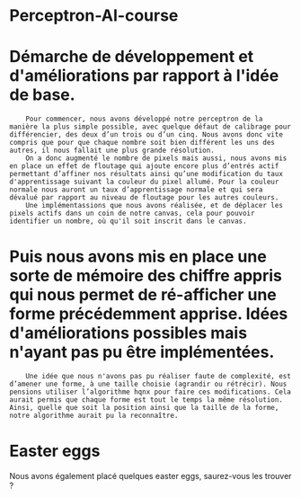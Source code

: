Perceptron-AI-course
====================
Démarche de développement et d'améliorations par rapport à l'idée de base.
==========================================================================
        Pour commencer, nous avons développé notre perceptron de la manière la plus simple possible, avec quelque défaut de calibrage pour différencier, des deux d’un trois ou d’un cinq. Nous avons donc vite compris que pour que chaque nombre soit bien différent les uns des autres, il nous fallait une plus grande résolution.
        On a donc augmenté le nombre de pixels mais aussi, nous avons mis en place un effet de floutage qui ajoute encore plus d’entrés actif permettant d’affiner nos résultats ainsi qu’une modification du taux d'apprentissage suivant la couleur du pixel allumé. Pour la couleur normale nous auront un taux d’apprentissage normale et qui sera dévalué par rapport au niveau de floutage pour les autres couleurs.
        Une implémentassions que nous avons réalisée, et de déplacer les pixels actifs dans un coin de notre canvas, cela pour pouvoir identifier un nombre, où qu'il soit inscrit dans le canvas.
Puis nous avons mis en place une sorte de mémoire des chiffre appris qui nous permet de ré-afficher une forme précédemment apprise.
Idées d'améliorations possibles mais n'ayant pas pu être implémentées.
======================================================================
        Une idée que nous n'avons pas pu réaliser faute de complexité, est d’amener une forme, à une taille choisie (agrandir ou rétrécir). Nous pensions utiliser l’algorithme hqnx pour faire ces modifications. Cela aurait permis que chaque forme est tout le temps la même résolution. Ainsi, quelle que soit la position ainsi que la taille de la forme, notre algorithme aurait pu la reconnaître.
Easter eggs
===========
Nous avons également placé quelques easter eggs, saurez-vous les trouver ?
